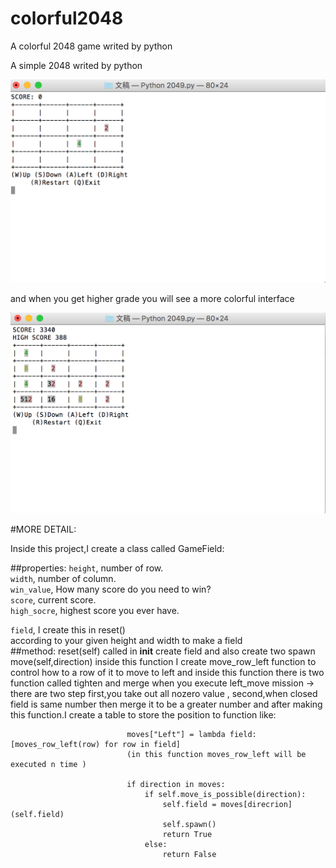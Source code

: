 # colorful2048
A colorful 2048 game writed by python

A simple 2048 writed by python

![image](https://raw.githubusercontent.com/liuyuxuan123/colorful2048/master/picture%20review/colorful2048_description1.png)

and when you get higher grade you will see a more colorful interface 

![image](https://raw.githubusercontent.com/liuyuxuan123/colorful2048/master/picture%20review/colorful2048_description2.png)


#MORE DETAIL:

Inside this project,I create a class called GameField:

##properties:
`height`,                     number of row.  <br>
`width`,                      number of column. <br>
`win_value`,                  How many score do you need to win? <br>
`score`,                      current score.<br>
`high_socre`,                 highest score you ever have. <br>
                                                            
`field`,                       I create this in reset()   <br>
                              according to your given height and width to make a field <br>
##method:
  reset(self)                 called in __init__ 
                              create field and also create two spawn 
  move(self,direction)        inside this function I create move_row_left function 
                              to control how to a row of it to move to left
                              and inside this function there is two function 
                              called tighten and merge
                              when you execute left_move mission -> there are two step
                              first,you take out all nozero value ,
                              second,when closed field is same number then merge it to be a greater number
                              and after making this function.I create a table to store the position to function
                              like:
                              
                              moves["Left"] = lambda field:[moves_row_left(row) for row in field]
                              (in this function moves_row_left will be executed n time )
                              
                              if direction in moves:
                                  if self.move_is_possible(direction):
                                      self.field = moves[direcrion](self.field)
                                      self.spawn()
                                      return True
                                  else:
                                      return False
                          
                      
                        
